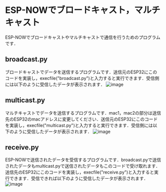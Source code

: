 # ESP-NOWでブロードキャスト，マルチキャスト

ESP-NOWでブロードキャストやマルチキャストで通信を行うためのプログラムです．

## broadcast.py

ブロードキャストでデータを送信するプログラムです．送信元のESP32にこのコードを実装し，execfile("broadcast.py")と入力すると実行できます．受信側には以下のように受信したデータが表示されます．
![image](https://github.com/user-attachments/assets/aa06028a-5fb9-498a-90ad-4b91cbf6f77c)

## multicast.py

マルチキャストでデータを送信するプログラムです．mac1，mac2の部分は送信先のESP32のmacアドレスに変更してください．送信元のESP32にこのコードを実装し，execfile("multicast.py")と入力すると実行できます．受信側には以下のように受信したデータが表示されます．
![image](https://github.com/user-attachments/assets/aa06028a-5fb9-498a-90ad-4b91cbf6f77c)

## receive.py

ESP-NOWで送信されたデータを受信するプログラムです．broadcast.pyで送信されたデータもmulticast.pyで送信されたデータもこのコードで受け取れます．送信先のESP32にこのコードを実装し，execfile("receive.py")と入力すると実行できます．受信できれば以下のように受信したデータが表示されます．
![image](https://github.com/user-attachments/assets/aa06028a-5fb9-498a-90ad-4b91cbf6f77c)
